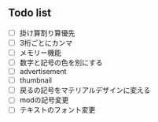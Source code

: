 ## Todo list
- [ ] 掛け算割り算優先
- [ ] 3桁ごとにカンマ
- [ ] メモリー機能
- [ ] 数字と記号の色を別にする
- [ ] advertisement
- [ ] thumbnail
- [ ] 戻るの記号をマテリアルデザインに変える
- [ ] modの記号変更
- [ ] テキストのフォント変更
